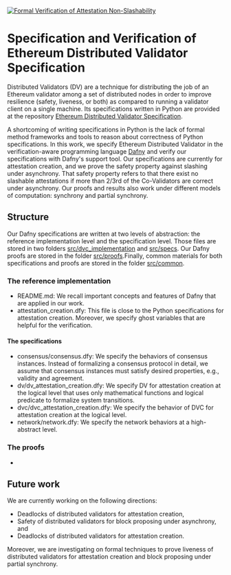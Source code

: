 [![Formal Verification of Attestation Non-Slashability](https://github.com/ConsenSys/distributed-validator-specs-internal/actions/workflows/main.yml/badge.svg)](https://github.com/ConsenSys/distributed-validator-specs-internal/actions/workflows/main.yml)

# Specification and Verification of Ethereum Distributed Validator Specification

Distributed Validators (DV) are a technique for distributing the job of an Ethereum validator among a set of distributed nodes in order to improve resilience (safety, liveness, or both) as compared to running a validator client on a single machine. Its specifications written in Python are provided at the repository [Ethereum Distributed Validator Specification](https://github.com/ethereum/distributed-validator-specs).

A shortcoming of writing specifications in Python is the lack of formal method frameworks and tools to reason about correctness of Python specifications. In this work, we specify Ethereum Distributed Validator in the verification-aware programming language [Dafny](https://dafny.org) and verify our specifications with Dafny's support tool. Our specifications are currently for attestation creation, and we prove the safety property against slashing under asynchrony. That safety property refers to that there exist no slashable attestations if more than 2/3rd of the Co-Validators are correct under asynchrony. Our proofs and results also work under different models of computation: synchrony and partial synchrony.

## Structure

Our Dafny specifications are written at two levels of abstraction: the reference implementation level and the specification level. Those files are stored in two folders [src/dvc_implementation](https://github.com/ConsenSys/distributed-validator-specs-internal/tree/internal_dvt_proofs/src/dvc_implementation) and [src/specs](https://github.com/ConsenSys/distributed-validator-specs-internal/tree/internal_dvt_proofs/src/specs). Our Dafny proofs are stored in the folder [src/proofs](https://github.com/ConsenSys/distributed-validator-specs-internal/tree/internal_dvt_proofs/src/proofs).Finally, common materials for both specifications and proofs are stored in the folder [src/common](https://github.com/ConsenSys/distributed-validator-specs-internal/tree/internal_dvt_proofs/src/common).

### The reference implementation

- README.md: We recall important concepts and features of Dafny that are applied in our work. 
- attestation_creation.dfy: This file is close to the Python specifications for attestation creation. Moreover, we specify ghost variables that are helpful for the verification.

#### The specifications

- consensus/consensus.dfy: We specify the behaviors of consensus instances. Instead of formalizing a consensus protocol in detail, we assume that consensus instances must satisfy desired properties, e.g., validity and agreement.
- dv/dv_attestation_creation.dfy: We specify DV for attestation creation at the logical level that uses only mathematical functions and logical predicate to formalize system transitions.
- dvc/dvc_attestation_creation.dfy: We specify the behavior of DVC for attestation creation at the logical level.
- network/network.dfy: We specify the network behaviors at a high-abstract level.

### The proofs

- 

## Future work

We are currently working on the following directions:
- Deadlocks of distributed validators for attestation creation, 
- Safety of distributed validators for block proposing under asynchrony, and
- Deadlocks of distributed validators for attestation creation.

Moreover, we are investigating on formal techniques to prove liveness of distributed validators for attestation creation and block proposing under partial synchrony.

